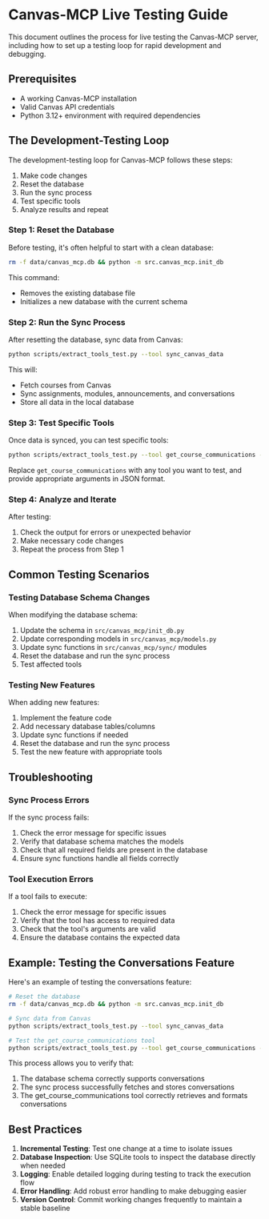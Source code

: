 # Canvas-MCP Live Testing Guide

This document outlines the process for live testing the Canvas-MCP server, including how to set up a testing loop for rapid development and debugging.

## Prerequisites

- A working Canvas-MCP installation
- Valid Canvas API credentials
- Python 3.12+ environment with required dependencies

## The Development-Testing Loop

The development-testing loop for Canvas-MCP follows these steps:

1. Make code changes
2. Reset the database
3. Run the sync process
4. Test specific tools
5. Analyze results and repeat

### Step 1: Reset the Database

Before testing, it's often helpful to start with a clean database:

```bash
rm -f data/canvas_mcp.db && python -m src.canvas_mcp.init_db
```

This command:
- Removes the existing database file
- Initializes a new database with the current schema

### Step 2: Run the Sync Process

After resetting the database, sync data from Canvas:

```bash
python scripts/extract_tools_test.py --tool sync_canvas_data
```

This will:
- Fetch courses from Canvas
- Sync assignments, modules, announcements, and conversations
- Store all data in the local database

### Step 3: Test Specific Tools

Once data is synced, you can test specific tools:

```bash
python scripts/extract_tools_test.py --tool get_course_communications --args '{"course_id": 4}'
```

Replace `get_course_communications` with any tool you want to test, and provide appropriate arguments in JSON format.

### Step 4: Analyze and Iterate

After testing:
1. Check the output for errors or unexpected behavior
2. Make necessary code changes
3. Repeat the process from Step 1

## Common Testing Scenarios

### Testing Database Schema Changes

When modifying the database schema:

1. Update the schema in `src/canvas_mcp/init_db.py`
2. Update corresponding models in `src/canvas_mcp/models.py`
3. Update sync functions in `src/canvas_mcp/sync/` modules
4. Reset the database and run the sync process
5. Test affected tools

### Testing New Features

When adding new features:

1. Implement the feature code
2. Add necessary database tables/columns
3. Update sync functions if needed
4. Reset the database and run the sync process
5. Test the new feature with appropriate tools

## Troubleshooting

### Sync Process Errors

If the sync process fails:

1. Check the error message for specific issues
2. Verify that database schema matches the models
3. Check that all required fields are present in the database
4. Ensure sync functions handle all fields correctly

### Tool Execution Errors

If a tool fails to execute:

1. Check the error message for specific issues
2. Verify that the tool has access to required data
3. Check that the tool's arguments are valid
4. Ensure the database contains the expected data

## Example: Testing the Conversations Feature

Here's an example of testing the conversations feature:

```bash
# Reset the database
rm -f data/canvas_mcp.db && python -m src.canvas_mcp.init_db

# Sync data from Canvas
python scripts/extract_tools_test.py --tool sync_canvas_data

# Test the get_course_communications tool
python scripts/extract_tools_test.py --tool get_course_communications --args '{"course_id": 4}'
```

This process allows you to verify that:
1. The database schema correctly supports conversations
2. The sync process successfully fetches and stores conversations
3. The get_course_communications tool correctly retrieves and formats conversations

## Best Practices

1. **Incremental Testing**: Test one change at a time to isolate issues
2. **Database Inspection**: Use SQLite tools to inspect the database directly when needed
3. **Logging**: Enable detailed logging during testing to track the execution flow
4. **Error Handling**: Add robust error handling to make debugging easier
5. **Version Control**: Commit working changes frequently to maintain a stable baseline
